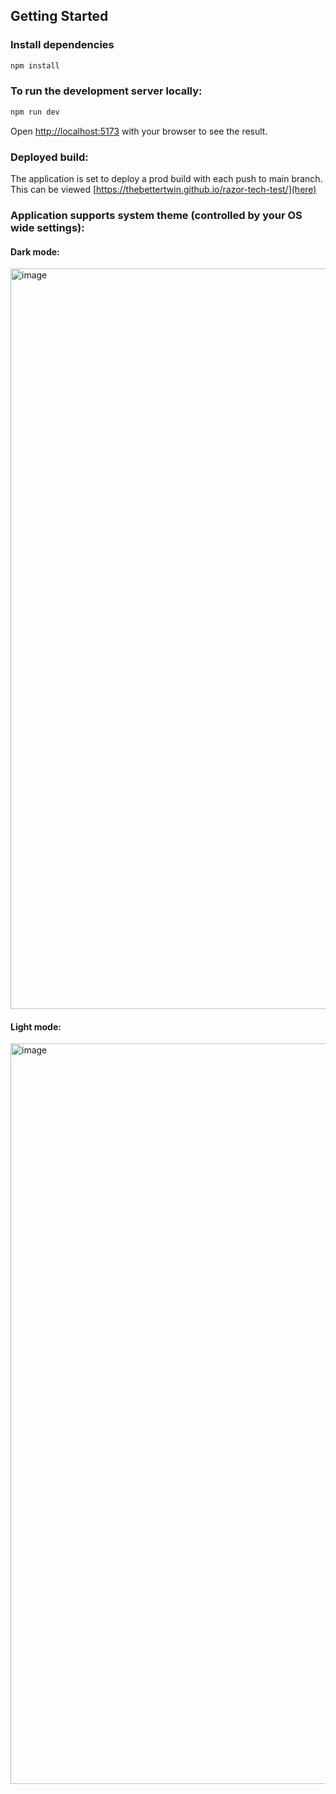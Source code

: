 ## Getting Started

### Install dependencies

```bash
npm install
```

### To run the development server locally:

```bash
npm run dev
```

Open [http://localhost:5173](http://localhost:5173) with your browser to see the result.

### Deployed build:
The application is set to deploy a prod build with each push to main branch.
This can be viewed [https://thebettertwin.github.io/razor-tech-test/](here)


### Application supports system theme (controlled by your OS wide settings):

#### Dark mode:
<img width="1904" height="1185" alt="image" src="https://github.com/user-attachments/assets/2a6c11a6-d76f-497a-a09a-c3301c0ca929" />

#### Light mode:
<img width="1904" height="1185" alt="image" src="https://github.com/user-attachments/assets/d3599dab-c05c-4546-a14c-de87188d54de" />
